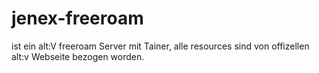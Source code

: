 # jenex-freeroam

ist ein alt:V freeroam Server mit Tainer, alle resources sind von offizellen alt:v Webseite bezogen worden.
